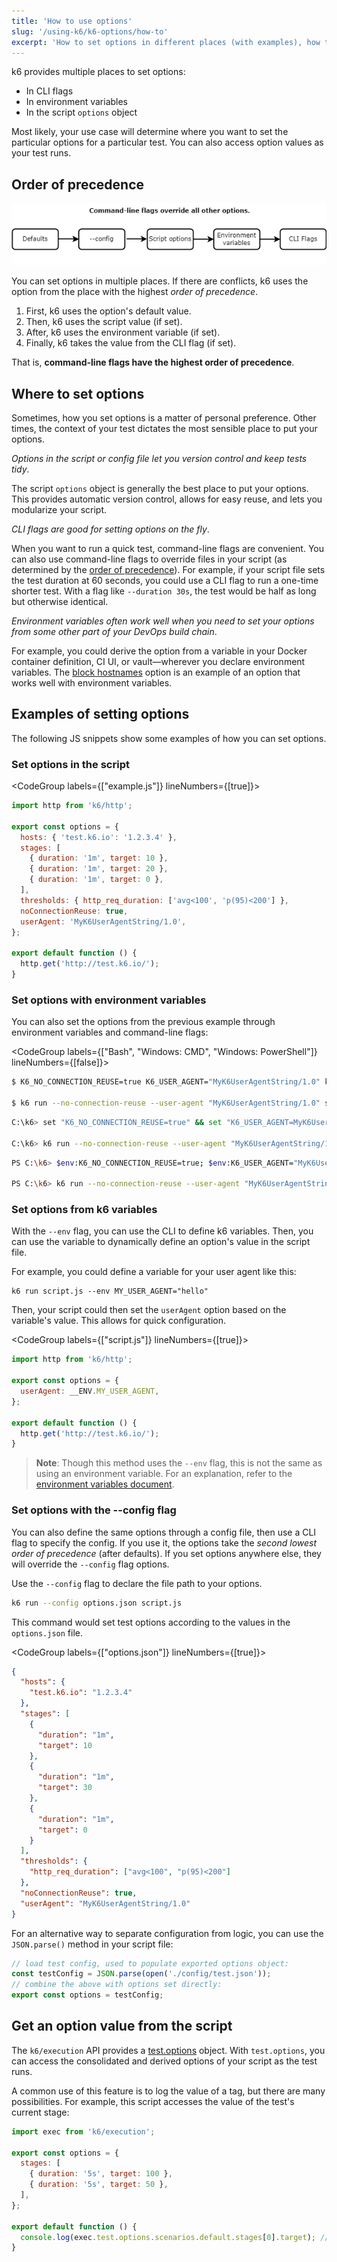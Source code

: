 ```yaml
---
title: 'How to use options'
slug: '/using-k6/k6-options/how-to'
excerpt: 'How to set options in different places (with examples), how to override options, and how to access the value of an option as the test runs.'
---
```


k6 provides multiple places to set options:

- In CLI flags
- In environment variables
- In the script `options` object

Most likely, your use case will determine where you want to set the particular options for a particular test.
You can also access option values as your test runs.

## Order of precedence

![Options passed as command-line flags override all other options: defaults < script options < environment variables < command-line flags](../images/Options/order-of-precedence.png)

You can set options in multiple places.
If there are conflicts, k6 uses the option from the place with the highest _order of precedence_.

1. First, k6 uses the option's default value.
2. Then, k6 uses the script value (if set).
3. After, k6 uses the environment variable (if set). 
4. Finally, k6 takes the value from the CLI flag (if set). 

That is, **command-line flags have the highest order of precedence**.

## Where to set options

Sometimes, how you set options is a matter of personal preference.
Other times, the context of your test dictates the most sensible place to put your options.

*Options in the script or config file let you version control and keep tests tidy*.

The script `options` object is generally the best place to put your options.
This provides automatic version control, allows for easy reuse, and lets you modularize your script.

*CLI flags are good for setting options on the fly*.

When you want to run a quick test, command-line flags are convenient.
You can also use command-line flags to override files in your script (as determined by the [order of precedence](#order-of-precedence)).
For example, if your script file sets the test duration at 60 seconds, you could use a CLI flag to run a one-time shorter test.
With a flag like `--duration 30s`, the test would be half as long but otherwise identical.

*Environment variables often work well when you need to set your options from some other part of your DevOps build chain*.

For example, you could derive the option from a variable in your Docker container definition, CI UI, or vault&mdash;wherever you declare environment variables.
The [block hostnames](/using-k6/k6-options/reference#block-hostnames) option is an example of an option that works well with environment variables.

## Examples of setting options

The following JS snippets show some examples of how you can set options.

### Set options in the script

<CodeGroup labels={["example.js"]} lineNumbers={[true]}>

```javascript
import http from 'k6/http';

export const options = {
  hosts: { 'test.k6.io': '1.2.3.4' },
  stages: [
    { duration: '1m', target: 10 },
    { duration: '1m', target: 20 },
    { duration: '1m', target: 0 },
  ],
  thresholds: { http_req_duration: ['avg<100', 'p(95)<200'] },
  noConnectionReuse: true,
  userAgent: 'MyK6UserAgentString/1.0',
};

export default function () {
  http.get('http://test.k6.io/');
}
```

</CodeGroup>


### Set options with environment variables

You can also set the options from the previous example through environment variables and command-line flags:

<CodeGroup labels={["Bash", "Windows: CMD", "Windows: PowerShell"]} lineNumbers={[false]}>

```bash
$ K6_NO_CONNECTION_REUSE=true K6_USER_AGENT="MyK6UserAgentString/1.0" k6 run script.js

$ k6 run --no-connection-reuse --user-agent "MyK6UserAgentString/1.0" script.js
```

```bash
C:\k6> set "K6_NO_CONNECTION_REUSE=true" && set "K6_USER_AGENT=MyK6UserAgentString/1.0" && k6 run script.js

C:\k6> k6 run --no-connection-reuse --user-agent "MyK6UserAgentString/1.0" script.js
```

```bash
PS C:\k6> $env:K6_NO_CONNECTION_REUSE=true; $env:K6_USER_AGENT="MyK6UserAgentString/1.0"; k6 run script.js

PS C:\k6> k6 run --no-connection-reuse --user-agent "MyK6UserAgentString/1.0" script.js
```

</CodeGroup>

### Set options from k6 variables

With the `--env` flag, you can use the CLI to define k6 variables.
Then, you can use the variable to dynamically define an option's value in the script file.

For example, you could define a variable for your user agent like this:

```
k6 run script.js --env MY_USER_AGENT="hello"
```

Then, your script could then set the `userAgent` option based on the variable's value.
This allows for quick configuration.

<CodeGroup labels={["script.js"]} lineNumbers={[true]}>

```javascript
import http from 'k6/http';

export const options = {
  userAgent: __ENV.MY_USER_AGENT,
};

export default function () {
  http.get('http://test.k6.io/');
}
```

</CodeGroup>

> **Note**: Though this method uses the `--env` flag, this is not the same as using an environment variable.
> For an explanation, refer to the [environment variables document](/using-k6/environment-variables).


<Collapsible title="Set options with config">

### Set options with the --config flag

You can also define the same options through a config file, then use a CLI flag to specify the config.
If you use it, the options take the _second lowest order of precedence_ (after defaults).
If you set options anywhere else, they will override the `--config` flag options.  

Use the `--config` flag to declare the file path to your options.

```bash
k6 run --config options.json script.js
```

This command would set test options according to the values in the `options.json` file.

<CodeGroup labels={["options.json"]} lineNumbers={[true]}>

```json
{
  "hosts": {
    "test.k6.io": "1.2.3.4"
  },
  "stages": [
    {
      "duration": "1m",
      "target": 10
    },
    {
      "duration": "1m",
      "target": 30
    },
    {
      "duration": "1m",
      "target": 0
    }
  ],
  "thresholds": {
    "http_req_duration": ["avg<100", "p(95)<200"]
  },
  "noConnectionReuse": true,
  "userAgent": "MyK6UserAgentString/1.0"
}
```

</CodeGroup>

For an alternative way to separate configuration from logic, you can use the `JSON.parse()` method in your script file:

```javascript
// load test config, used to populate exported options object:
const testConfig = JSON.parse(open('./config/test.json'));
// combine the above with options set directly:
export const options = testConfig;
```

</Collapsible>

## Get an option value from the script

The `k6/execution` API provides a [test.options](/javascript-api/k6-execution/#test) object.
With `test.options`, you can access the consolidated and derived options of your script as the test runs.

A common use of this feature is to log the value of a tag, but there are many possibilities.
For example, this script accesses the value of the test's current stage:

<CodeGroup>

```javascript
import exec from 'k6/execution';

export const options = {
  stages: [
    { duration: '5s', target: 100 },
    { duration: '5s', target: 50 },
  ],
};

export default function () {
  console.log(exec.test.options.scenarios.default.stages[0].target); // 100
}
```

</CodeGroup>

<br/>
